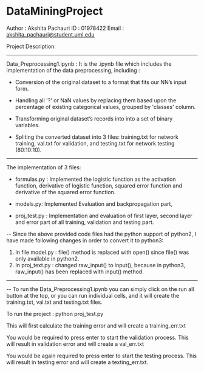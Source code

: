 # DataMiningProject

Author : Akshita Pachauri
ID : 01978422
Email : akshita_pachauri@student.uml.edu

Project Description:

***************************************************************************************************************

Data_Preprocessing1.ipynb : It is the .ipynb file which includes the implementation of the data preprocessing, including :

- Conversion of the original dataset to a format that fits our NN’s input form. 

- Handling all '?' or NaN values by replacing them based upon the percentage of existing categorical values, grouped by 'classes' column. 

- Transforming original dataset’s records into into a set of binary variables.

- Spliting the converted dataset into 3 files: training.txt for network training, val.txt for validation, and testing.txt for network testing (80:10:10).


***************************************************************************************************************

The implementation of 3 files: 

- formulas.py : Implemented the logistic function as the activation function, derivative of logistic function, squared error function and derivative of the squared error function. 

- models.py: Implemented Evaluation and backpropagation part, 

- proj_test.py : Implementation and evaluation of first layer, second layer and error part of all training, validation and testing part.  

-- Since the above provided code files had the python support of python2, I have made following changes in order to convert it to python3:
1) In file model.py : file() method is replaced with open() since file() was only available in python2. 
2) In proj_text.py : changed raw_input() to input(), because in python3, raw_input() has been replaced with input() method.

************************************************************************************************************

-- To run the Data_Preprocessing1.ipynb you can simply click on the run all button at the top, or you can run individual cells, and it will create the training.txt, val.txt and testing.txt files.

To run the project : python proj_test.py

This will first calculate the training error and will create a training_err.txt

You would be required to press enter to start the validation process. This will result in validation error and will create a val_err.txt

You would be again required to press enter to start the testing process. This will result in testing error and will create a texting_err.txt.



 
